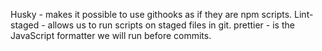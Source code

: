 Husky - makes it possible to use githooks as if they are npm scripts.
Lint-staged - allows us to run scripts on staged files in git.
prettier - is the JavaScript formatter we will run before commits.
